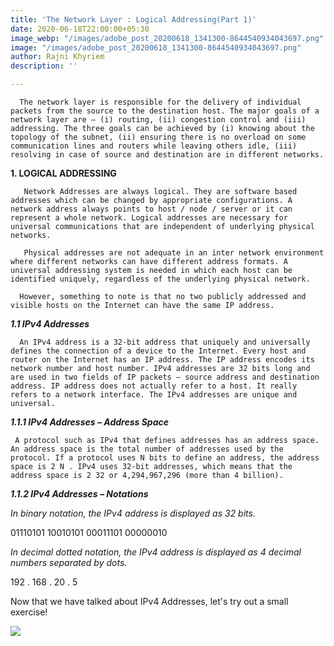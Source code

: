 ```yaml
---
title: 'The Network Layer : Logical Addressing(Part 1)'
date: 2020-06-18T22:00:00+05:30
image_webp: "/images/adobe_post_20200618_1341300-8644540934043697.png"
image: "/images/adobe_post_20200618_1341300-8644540934043697.png"
author: Rajni Khyriem
description: ''

---
```

      The network layer is responsible for the delivery of individual packets from the source to the destination host. The major goals of a network layer are – (i) routing, (ii) congestion control and (iii) addressing. The three goals can be achieved by (i) knowing about the topology of the subnet, (ii) ensuring there is no overload on some communication lines and routers while leaving others idle, (iii) resolving in case of source and destination are in different networks.

**1. LOGICAL ADDRESSING**

       Network Addresses are always logical. They are software based addresses which can be changed by appropriate configurations. A network address always points to host / node / server or it can represent a whole network. Logical addresses are necessary for universal communications that are independent of underlying physical networks.

       Physical addresses are not adequate in an inter network environment where different networks can have different address formats. A universal addressing system is needed in which each host can be identified uniquely, regardless of the underlying physical network.

      However, something to note is that no two publicly addressed and visible hosts on the Internet can have the same IP address.

**_1.1 IPv4 Addresses_** 

      An IPv4 address is a 32-bit address that uniquely and universally defines the connection of a device to the Internet. Every host and router on the Internet has an IP address. The IP address encodes its network number and host number. IPv4 addresses are 32 bits long and are used in two fields of IP packets – source address and destination address. IP address does not actually refer to a host. It really refers to a network interface. The IPv4 addresses are unique and universal.

**_1.1.1 IPv4 Addresses – Address Space_** 

     A protocol such as IPv4 that defines addresses has an address space. An address space is the total number of addresses used by the protocol. If a protocol uses N bits to define an address, the address space is 2 N . IPv4 uses 32-bit addresses, which means that the address space is 2 32 or 4,294,967,296 (more than 4 billion).

**_1.1.2 IPv4 Addresses – Notations_**

_In binary notation, the IPv4 address is displayed as 32 bits._ 

01110101 10010101 00011101 00000010

_In decimal dotted notation, the IPv4 address is displayed as 4 decimal numbers separated by dots._ 

192 . 168 . 20 . 5

Now that we have talked about IPv4 Addresses, let's try out a small exercise!

![](/images/untitled.png)
